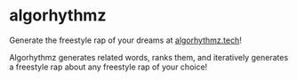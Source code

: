 # algorhythmz

Generate the freestyle rap of your dreams at [algorhythmz.tech](algorhythmz.tech)!

Algorhythmz generates related words, ranks them, and iteratively generates a freestyle rap about any freestyle rap of your choice!
